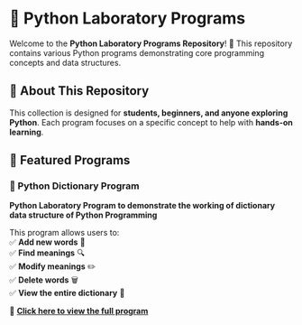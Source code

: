 # 🐍 Python Laboratory Programs  

Welcome to the **Python Laboratory Programs Repository**! 🎯 This repository contains various Python programs demonstrating core programming concepts and data structures.  

## 📌 About This Repository  
This collection is designed for **students, beginners, and anyone exploring Python**. Each program focuses on a specific concept to help with **hands-on learning**.  

## 🔹 Featured Programs  
### 📖 Python Dictionary Program  
**Python Laboratory Program to demonstrate the working of dictionary data structure of Python Programming**  

This program allows users to:  
✅ **Add new words** 📌  
✅ **Find meanings** 🔍  
✅ **Modify meanings** ✏️  
✅ **Delete words** 🗑️  
✅ **View the entire dictionary** 📜  

📜 **[Click here to view the full program]([(https://github.com/swarooprani/Python-Lab-Programs/blob/3e830aa816b1f9dc02c04caba258ac110309b164/Termwork-1.py)])**  

